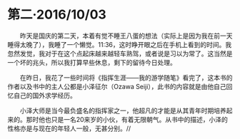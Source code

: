 # 第二·2016/10/03


　　昨天是国庆的第二天，本着有觉不睡王八蛋的想法（实际上是因为我在前一天睡得太晚了），我睡了一个懒觉。11:36，这时睁开眼之后在手机上看到的时间。我忽然发觉，我对于在这个点起床越来越轻车熟驾，或者说是习以为常了。这当然是一个坏的兆头，所以我打算早些休息，剩下的留待今日处理。
  
　　在昨日，我花了一些时间将《指挥生涯——我的游学随笔》看完了，这本书的作者以及书中的主人公都是小泽征尔（Ozawa Seiji），此书的内容就是由他自己回忆自己的国外求学经历。
  
  　　小泽大师是当今最负盛名的指挥家之一，他超凡的才能是从其青年时期培养起来的。那时他也只是一名20来岁的小伙，有着无限朝气。从书中的描述，小泽的性格亦是与现在的年轻人一般，无甚分别。//
